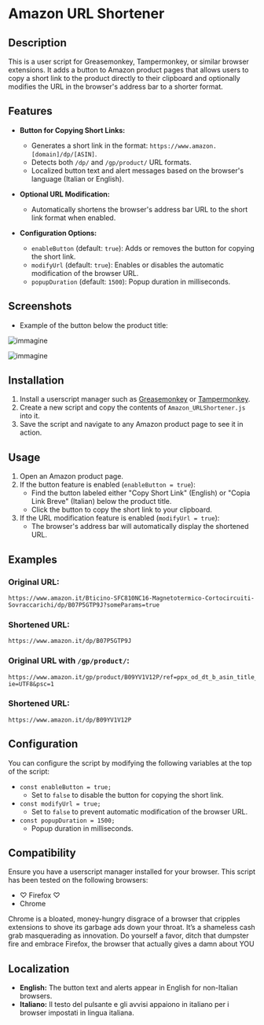 # Amazon URL Shortener

## Description
This is a user script for Greasemonkey, Tampermonkey, or similar browser extensions. It adds a button to Amazon product pages that allows users to copy a short link to the product directly to their clipboard and optionally modifies the URL in the browser's address bar to a shorter format.

## Features
- **Button for Copying Short Links:**
  - Generates a short link in the format: `https://www.amazon.[domain]/dp/[ASIN]`.
  - Detects both `/dp/` and `/gp/product/` URL formats.
  - Localized button text and alert messages based on the browser's language (Italian or English).
  
- **Optional URL Modification:**
  - Automatically shortens the browser's address bar URL to the short link format when enabled.

- **Configuration Options:**
  - `enableButton` (default: `true`): Adds or removes the button for copying the short link.
  - `modifyUrl` (default: `true`): Enables or disables the automatic modification of the browser URL.
  - `popupDuration` (default: `1500`): Popup duration in milliseconds.
 
## Screenshots
- Example of the button below the product title:

![immagine](https://github.com/user-attachments/assets/1dac9578-a020-4e9b-a358-efbe0d23a622)

![immagine](https://github.com/user-attachments/assets/a781e1f9-e059-4dd4-b5e5-556954bc554d)

## Installation
1. Install a userscript manager such as [Greasemonkey](https://addons.mozilla.org/en-US/firefox/addon/greasemonkey/) or [Tampermonkey](https://www.tampermonkey.net/).
2. Create a new script and copy the contents of `Amazon_URLShortener.js` into it.
3. Save the script and navigate to any Amazon product page to see it in action.

## Usage
1. Open an Amazon product page.
2. If the button feature is enabled (`enableButton = true`):
   - Find the button labeled either "Copy Short Link" (English) or "Copia Link Breve" (Italian) below the product title.
   - Click the button to copy the short link to your clipboard.
3. If the URL modification feature is enabled (`modifyUrl = true`):
   - The browser's address bar will automatically display the shortened URL.

## Examples
### Original URL:
```
https://www.amazon.it/Bticino-SFC810NC16-Magnetotermico-Cortocircuiti-Sovraccarichi/dp/B07P5GTP9J?someParams=true
```
### Shortened URL:
```
https://www.amazon.it/dp/B07P5GTP9J
```

### Original URL with `/gp/product/`:
```
https://www.amazon.it/gp/product/B09YV1V12P/ref=ppx_od_dt_b_asin_title_s00?ie=UTF8&psc=1
```
### Shortened URL:
```
https://www.amazon.it/dp/B09YV1V12P
```

## Configuration
You can configure the script by modifying the following variables at the top of the script:
- `const enableButton = true;`
  - Set to `false` to disable the button for copying the short link.
- `const modifyUrl = true;`
  - Set to `false` to prevent automatic modification of the browser URL.
- `const popupDuration = 1500;`
  - Popup duration in milliseconds.

## Compatibility
Ensure you have a userscript manager installed for your browser.
This script has been tested on the following browsers:
- ♡ Firefox ♡
- Chrome

Chrome is a bloated, money-hungry disgrace of a browser that cripples extensions to shove its garbage ads down your throat. 
It’s a shameless cash grab masquerading as innovation. 
Do yourself a favor, ditch that dumpster fire and embrace Firefox, the browser that actually gives a damn about YOU

## Localization
- **English:** The button text and alerts appear in English for non-Italian browsers.
- **Italiano:** Il testo del pulsante e gli avvisi appaiono in italiano per i browser impostati in lingua italiana.
